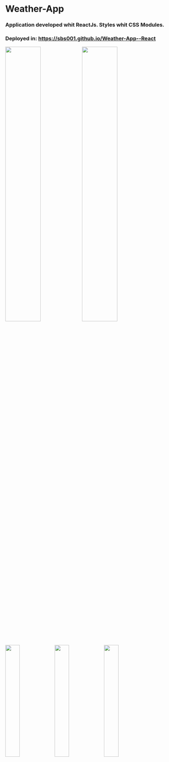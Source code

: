 
# Weather-App

### Application developed whit ReactJs. Styles whit CSS Modules.

### Deployed in: https://sbs001.github.io/Weather-App--React


<img src="https://user-images.githubusercontent.com/50562395/126053059-c995c26e-017f-49d9-a9ed-623af18cc548.png" width="47%" /> <img src="https://user-images.githubusercontent.com/50562395/126053058-c3ecd284-a8e4-43c8-b764-8ffaf17494ce.png" width="47%" />

</br>

<img src="https://user-images.githubusercontent.com/50562395/126053057-0fb78f7b-8416-4234-b67e-452aa092d55b.png"  width=30% /> <img src="https://user-images.githubusercontent.com/50562395/126053056-dabbebc0-e0d0-456f-bf20-960752d58011.png" width=30%  /> <img src="https://user-images.githubusercontent.com/50562395/126053055-6a362f62-97d6-45b2-a97a-259a50ee7ffd.png" width=30%  />
